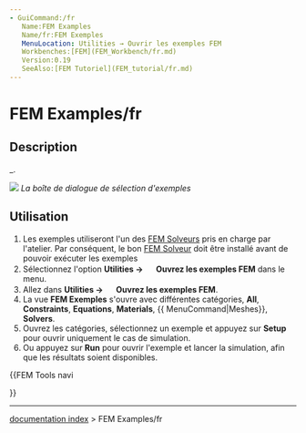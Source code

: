 ```yaml
---
- GuiCommand:/fr
   Name:FEM Examples
   Name/fr:FEM Exemples
   MenuLocation: Utilities → Ouvrir les exemples FEM
   Workbenches:[FEM](FEM_Workbench/fr.md)
   Version:0.19
   SeeAlso:[FEM Tutoriel](FEM_tutorial/fr.md)
---
```


# FEM Examples/fr

## Description

_.

![](images/FEM_Example_gui.png ) *La boîte de dialogue de sélection d'exemples*

## Utilisation

1.  Les exemples utiliseront l\'un des [FEM Solveurs](FEM_Solver/fr.md) pris en charge par l\'atelier. Par conséquent, le bon [FEM Solveur](FEM_Solver/fr.md) doit être installé avant de pouvoir exécuter les exemples
2.  Sélectionnez l\'option **Utilities → <img src="images/FEM_Examples.svg" width=16px> Ouvrez les exemples FEM** dans le menu.
3.  Allez dans **Utilities → <img src=images/FEM_Examples.svg style="width:16px"> Ouvrez les exemples FEM**.
4.  La vue **FEM Exemples** s\'ouvre avec différentes catégories, **All**, **Constraints**, **Equations**, **Materials**, {{ MenuCommand\|Meshes}}, **Solvers**.
5.  Ouvrez les catégories, sélectionnez un exemple et appuyez sur **Setup** pour ouvrir uniquement le cas de simulation.
6.  Ou appuyez sur **Run** pour ouvrir l\'exemple et lancer la simulation, afin que les résultats soient disponibles.





{{FEM Tools navi

}}

---
[documentation index](../README.md) > FEM Examples/fr
